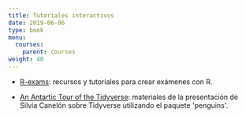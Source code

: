 ```yaml
---
title: Tutoriales interactivos
date: 2019-06-06
type: book
menu:
  courses:
    parent: courses
weight: 40
---
```


-   [R-exams](http://www.r-exams.org/): recursos y tutoriales para crear exámenes con R.

-   [An Antartic Tour of the Tidyverse](https://silvia.rbind.io/talk/2020-08-31-tour-of-the-tidyverse/): materiales de la presentación de Silvia Canelón sobre Tidyverse utilizando el paquete 'penguins'.
